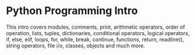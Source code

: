 # Python Programming Intro

This intro covers modules, comments, print, arithmetic operators, order of operation, lists, tuples, dictionaries, 
conditional operators, logical operators, if, else, elif, loops, for, while, break, continue, functions, return, 
readline(), string operators, file i/o, classes, objects and much more.
